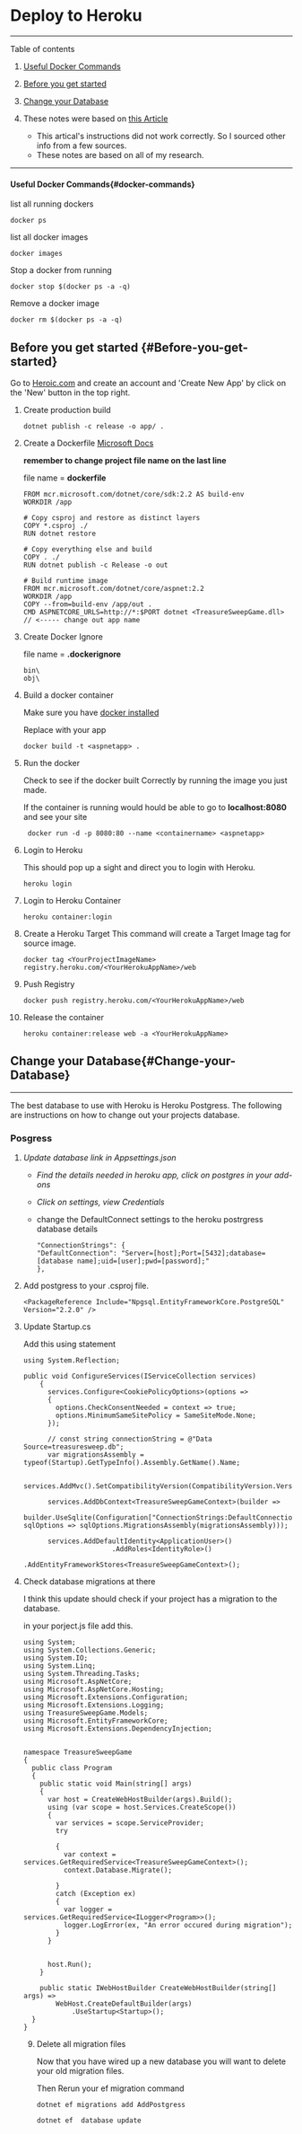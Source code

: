 # Deploy to Heroku

---

Table of contents

1. [Useful Docker Commands](#docker-commands)

2. [Before you get started](#Before-you-get-started)

3. [Change your Database](#Change-your-Database)

4. These notes were based on [this Article](https://medium.com/faun/deploy-dotnet-core-api-docker-container-with-mysql-on-heroku-ed387eab4222)

   - This artical's instructions did not work correctly. So I sourced other info from a few sources. 
   - These notes are based on all of my research. 

   

---

#### Useful Docker Commands{#docker-commands}

list all running dockers

```shell
docker ps
```

list all docker images

```shell
docker images
```

Stop a docker from running

```shell
docker stop $(docker ps -a -q) 
```

Remove a docker image

```shell
docker rm $(docker ps -a -q)
```



## Before you get started {#Before-you-get-started}

Go to [Heroic.com](https://www.heroku.com/) and create an account and 'Create New App' by click on the 'New' button in the top right. 

1. Create production build

   ```shell
   dotnet publish -c release -o app/ .
   ```

2. Create a Dockerfile
   [Microsoft Docs](https://docs.docker.com/engine/examples/dotnetcore/)

   **remember to change project file name on the last line**

   file name = **dockerfile**

   ```shell
   FROM mcr.microsoft.com/dotnet/core/sdk:2.2 AS build-env
   WORKDIR /app
   
   # Copy csproj and restore as distinct layers
   COPY *.csproj ./
   RUN dotnet restore
   
   # Copy everything else and build
   COPY . ./
   RUN dotnet publish -c Release -o out
   
   # Build runtime image
   FROM mcr.microsoft.com/dotnet/core/aspnet:2.2
   WORKDIR /app
   COPY --from=build-env /app/out .
   CMD ASPNETCORE_URLS=http://*:$PORT dotnet <TreasureSweepGame.dll> // <----- change out app name 
   
   ```

3. Create Docker Ignore

   file name = **.dockerignore**

   ```shell
   bin\
   obj\
   ```

4. Build a docker container

   Make sure you have [docker installed](https://www.docker.com/products/docker-desktop)

   Replace <appname> with your app

   ```shell
   docker build -t <aspnetapp> .
   ```

5. Run the docker 

   Check to see if the docker built Correctly by running the image you just made.

   If the container is running would hould be able to go to **localhost:8080** and see your site

   ```shell
    docker run -d -p 8080:80 --name <containername> <aspnetapp>
   ```

6. Login to Heroku

   This should pop up a sight and direct you to login with Heroku. 

   ```shell
   heroku login
   ```

7. Login to Heroku Container

   ```shell
   heroku container:login
   ```

8. Create a Heroku Target
   This command will create a Target Image tag for source image.

   ```shell
   docker tag <YourProjectImageName> registry.heroku.com/<YourHerokuAppName>/web
   ```

9. Push Registry

   ```shell
   docker push registry.heroku.com/<YourHerokuAppName>/web
   ```

10. Release the container

    ```shell
    heroku container:release web -a <YourHerokuAppName>
    ```

    

## Change your Database{#Change-your-Database}

---

The best database to use with Heroku is Heroku Postgress. The following are instructions on how to change out your projects database.

### Posgress

1. *Update database link in Appsettings.json*

   - *Find the     details needed in heroku app, click on postgres in your add-ons*

   - *Click on     settings, view Credentials*

   - change the DefaultConnect settings to the heroku postrgress database details

     ```shell
     "ConnectionStrings": {
     "DefaultConnection": "Server=[host];Port=[5432];database=[database name];uid=[user];pwd=[password];"
     },
     
     ```

2. Add postgress to your .csproj file.

   ```shell
   <PackageReference Include="Npgsql.EntityFrameworkCore.PostgreSQL" Version="2.2.0" />
   ```

   

3. Update Startup.cs

   Add this using statement 

   ```shell
   using System.Reflection;
   ```

   ```shell
   public void ConfigureServices(IServiceCollection services)
       {
         services.Configure<CookiePolicyOptions>(options =>
         {
           options.CheckConsentNeeded = context => true;
           options.MinimumSameSitePolicy = SameSiteMode.None;
         });
   
         // const string connectionString = @"Data Source=treasuresweep.db";
         var migrationsAssembly = typeof(Startup).GetTypeInfo().Assembly.GetName().Name;
   
         services.AddMvc().SetCompatibilityVersion(CompatibilityVersion.Version_2_2);
   
         services.AddDbContext<TreasureSweepGameContext>(builder =>
                   builder.UseSqlite(Configuration["ConnectionStrings:DefaultConnection"], sqlOptions => sqlOptions.MigrationsAssembly(migrationsAssembly)));
   
         services.AddDefaultIdentity<ApplicationUser>()
                         .AddRoles<IdentityRole>()
                         .AddEntityFrameworkStores<TreasureSweepGameContext>();
   ```

4. Check database migrations at there

    I think this update should check if your project has a migration to the database.

   in your porject.js file add this.

   ```shell
   using System;
   using System.Collections.Generic;
   using System.IO;
   using System.Linq;
   using System.Threading.Tasks;
   using Microsoft.AspNetCore;
   using Microsoft.AspNetCore.Hosting;
   using Microsoft.Extensions.Configuration;
   using Microsoft.Extensions.Logging;
   using TreasureSweepGame.Models;
   using Microsoft.EntityFrameworkCore;
   using Microsoft.Extensions.DependencyInjection;
   
   
   namespace TreasureSweepGame
   {
     public class Program
     {
       public static void Main(string[] args)
       {
         var host = CreateWebHostBuilder(args).Build();
         using (var scope = host.Services.CreateScope())
         {
           var services = scope.ServiceProvider;
           try
   
           {
             var context = services.GetRequiredService<TreasureSweepGameContext>();
             context.Database.Migrate();
   
           }
           catch (Exception ex)
           {
             var logger = services.GetRequiredService<ILogger<Program>>();
             logger.LogError(ex, "An error occured during migration");
           }
         }
   
   
         host.Run();
       }
   
       public static IWebHostBuilder CreateWebHostBuilder(string[] args) =>
           WebHost.CreateDefaultBuilder(args)
               .UseStartup<Startup>();
     }
   }
   ```

   9. Delete all migration files

      Now that you have wired up a new database you will want to delete your old migration files. 

      Then Rerun your ef migration command

      ```shell
      dotnet ef migrations add AddPostgress
      ```

      ```shell
      dotnet ef  database update
      ```

      